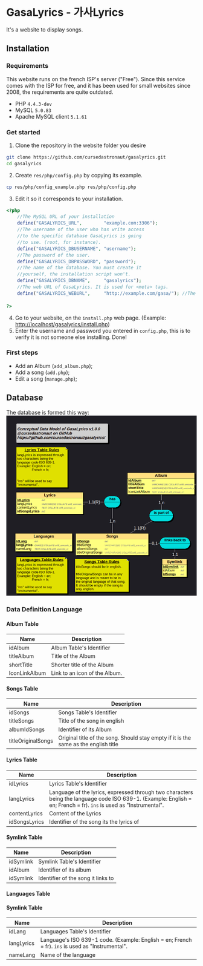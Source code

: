 # GasaLyrics - 가사Lyrics
It's a website to display songs.

## Installation
### Requirements
This website runs on the french ISP's server ("Free"). Since this service comes with the ISP for free, and it has been used for small websites since 2008, the requirements are quite outdated.
- PHP `4.4.3-dev`
- MySQL `5.0.83`
- Apache MySQL client `5.1.61`

### Get started
1. Clone the repository in the website folder you desire
```sh
git clone https://github.com/cursedastronaut/gasalyrics.git
cd gasalyrics
```
2. Create `res/php/config.php` by copying its example.
```sh
cp res/php/config_example.php res/php/config.php
```
3. Edit it so it corresponds to your installation.
```php
<?php
	//The MySQL URL of your installation
	define("GASALYRICS_URL",		"example.com:3306");
	//The username of the user who has write access
	//to the specific database GasaLyrics is going
	//to use. (root, for instance).
	define("GASALYRICS_DBUSERNAME",	"username");
	//The password of the user.
	define("GASALYRICS_DBPASSWORD",	"password");
	//The name of the database. You must create it
	//yourself, the installation script won't.
	define("GASALYRICS_DBNAME",		"gasalyrics");
	//The web URL of GasaLyrics. It is used for <meta> tags.
	define("GASALYRICS_WEBURL",		"http://example.com/gasa/"); //The slash at the end is important!

?>
```
4. Go to your website, on the `install.php` web page. (Example: [http://localhost/gasalyrics/install.php](http://localhost/gasalyrics/install.php))
5. Enter the username and password you entered in `config.php`, this is to verify it is not someone else installing.
Done!

### First steps
- Add an Album (`add_album.php`);
- Add a song (`add.php`);
- Edit a song (`manage.php`);


## Database
The database is formed this way:
![Conceptual data model](res/sql/mcd.png)
### Data Definition Language
#### Album Table
| Name          | Description                   |
|---------------|-------------------------------|
| idAlbum       | Album Table's Identifier      |
| titleAlbum    | Title of the Album            |
| shortTitle    | Shorter title of the Album    |
| IconLinkAlbum | Link to an icon of the Album. |

#### Songs Table
| Name               | Description                   |
|--------------------|-------------------------------|
| idSongs            | Songs Table's Identifier      |
| titleSongs         | Title of the song in english  |
| albumIdSongs       | Identifier of its Album       |
| titleOriginalSongs | Original title of the song. Should stay empty if it is the same as the english title |

#### Lyrics Table
| Name               | Description                   |
|--------------------|-------------------------------|
| idLyrics           | Lyrics Table's Identifier     |
| langLyrics         | Language of the lyrics, expressed through two characters being the language code ISO 639-1. (Example: English = en; French = fr). `ins` is used as "Instrumental". |
| contentLyrics      | Content of the Lyrics         |
| idSongsLyrics      | Identifier of the song its the lyrics of |

#### Symlink Table
| Name               | Description                        |
|--------------------|------------------------------------|
| idSymlink          | Symlink Table's Identifier         |
| idAlbum            | Identifier of its album            |
| idSymlink          | Identifier of the song it links to |

#### Languages Table
#### Symlink Table
| Name               | Description                        |
|--------------------|------------------------------------|
| idLang             | Languages Table's Identifier       |
| langLyrics         | Language's ISO 639-1 code. (Example: English = en; French = fr). `ins` is used as "Instrumental".       |
| nameLang           | Name of the language               |